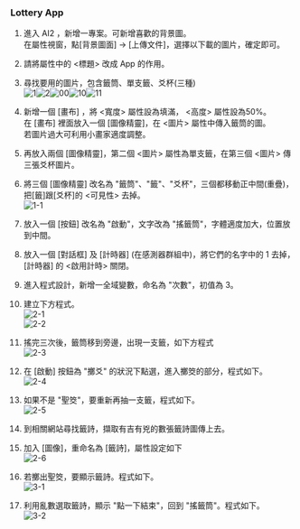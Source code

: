 ### Lottery App
1. 進入 AI2 ，新增一專案。可新增喜歡的背景圖。<br>
在屬性視窗，點[背景圖面] -> [上傳文件]，選擇以下載的圖片，確定即可。

2. 請將屬性中的 <標題> 改成 App 的作用。

3. 尋找要用的圖片，包含籤筒、單支籤、爻杯(三種)<br>
![1](1.png)![2](2.jpg)![00](00.png)![10](10.png)![11](11.png)
4. 新增一個 [畫布] ，將 <寬度> 屬性設為填滿， <高度> 屬性設為50%。<br>
    在 [畫布] 裡面放入一個 [圖像精靈]，在 <圖片> 屬性中傳入籤筒的圖。<br>
    若圖片過大可利用小畫家適度調整。
    
5. 再放入兩個 [圖像精靈]，第二個 <圖片> 屬性為單支籤，在第三個 <圖片> 傳三張爻杯圖片。

6. 將三個 [圖像精靈] 改名為 "籤筒"、"籤"、"爻杯"，三個都移動正中間(重疊)，把[籤]跟[爻杯]的 <可見性> 去掉。<br>
   ![1-1](1-1.JPG)

7. 放入一個  [按鈕] 改名為 "啟動"，文字改為 "搖籤筒"，字體適度加大，位置放到中間。

8. 放入一個  [對話框] 及  [計時器] (在感測器群組中)，將它們的名字中的 1 去掉， [計時器] 的 <啟用計時> 關閉。

9. 進入程式設計，新增一全域變數，命名為 "次數"，初值為 3。

10. 建立下方程式。<br>
  ![2-1](2-1.JPG)<br>
  ![2-2](2-2.JPG)
  
11. 搖完三次後，籤筒移到旁邊，出現一支籤，如下方程式<br>
  ![2-3](2-3.JPG)

12. 在 [啟動] 按鈕為 "擲爻" 的狀況下點選，進入擲筊的部分，程式如下。<br>
  ![2-4](2-4.JPG)

13. 如果不是 "聖筊"，要重新再抽一支籤，程式如下。<br>
  ![2-5](2-5.JPG)
  
14. 到相關網站尋找籤詩，擷取有吉有兇的數張籤詩圖傳上去。
15. 加入 [圖像]，重命名為 [籤詩]，屬性設定如下<br>
  ![2-6](2-6.JPG)
16. 若擲出聖筊，要顯示籤詩。程式如下。<br>
  ![3-1](3-1.JPG)
17. 利用亂數選取籤詩，顯示 "點一下結束"，回到 "搖籤筒"。程式如下。<br>
  ![3-2](3-2.JPG)
